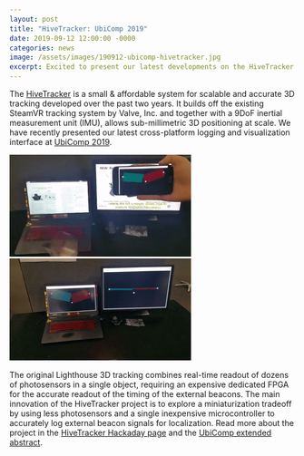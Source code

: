 ```yaml
---
layout: post
title: "HiveTracker: UbiComp 2019"
date: 2019-09-12 12:00:00 -0000
categories: news
image: /assets/images/190912-ubicomp-hivetracker.jpg
excerpt: Excited to present our latest developments on the HiveTracker project at UbiComp 2019!
---
```


The [HiveTracker](https://hivetracker.github.io/) is a small & affordable system for scalable and accurate 3D tracking developed over the past two years. It builds off the existing SteamVR tracking system by Valve, Inc. and together with a 9DoF inertial measurement unit (IMU), allows sub-millimetric 3D positioning at scale. We have recently presented our latest cross-platform logging and visualization interface at [UbiComp 2019](http://ubicomp.org/ubicomp2019).

<div class="gallery">
  <div class="popup-gallery">
    <a title="Smartphone demo"><img src="/assets/images/190912-ubicomp-hivetracker-phone.gif"></a>
    <a title="Computer demo"><img src="/assets/images/190912-ubicomp-hivetracker-pc.gif"></a>
  </div>
</div>

The original Lighthouse 3D tracking combines real-time readout of dozens of photosensors in a single object, requiring an expensive dedicated FPGA for the accurate readout of the timing of the external beacons. The main innovation of the HiveTracker project is to explore a miniaturization tradeoff by using less photosensors and a single inexpensive microcontroller to accurately log external beacon signals for localization. Read more about the project in the [HiveTracker Hackaday page](https://hackaday.io/project/160182-hivetracker) and the [UbiComp extended abstract](https://dl.acm.org/doi/10.1145/3341162.3349295).
